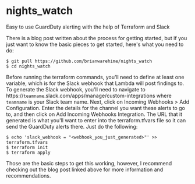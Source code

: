 # nights_watch
Easy to use GuardDuty alerting with the help of Terraform and Slack

There is a blog post written about the process for getting started, but if you just want to know the basic pieces to get started, here's what you need to do:

```
$ git pull https://github.com/brianwarehime/nights_watch
$ cd nights_watch
```

Before running the terraform commands, you'll need to define at least one variable, which is for the Slack webhook that Lambda will post findings to. To generate the Slack webhook, you'll need to navigate to https://`teamname`.slack.com/apps/manage/custom-integrations where `teamname` is your Slack team name. Next, click on Incoming Webhooks > Add Configuration. Enter the details for the channel you want these alerts to go to, and then click on Add Incoming Webhooks Integration. The URL that it generated is what you'll want to enter into the terraform.tfvars file so it can send the GuardDuty alerts there. Just do the following:

```
$ echo 'slack_webhook = "<webhook_you_just_generated>"' >> terraform.tfvars
$ terraform init
$ terraform apply
```

Those are the basic steps to get this working, however, I recommend checking out the blog post linked above for more information and recommendations.
